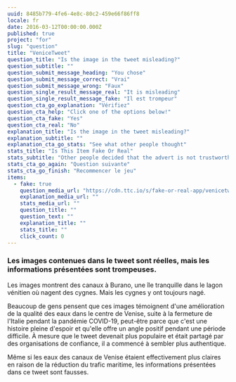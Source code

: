 ```yaml
---
uuid: 8485b779-4fe6-4e8c-80c2-459e66f86ff8
locale: fr
date: 2016-03-12T00:00:00.000Z
published: true
project: "for"
slug: "question"
title: "VeniceTweet"
question_title: "Is the image in the tweet misleading?"
question_subtitle: ""
question_submit_message_heading: "You chose"
question_submit_message_correct: "Vrai"
question_submit_message_wrong: "Faux"
question_single_result_message_real: "It is misleading"
question_single_result_message_fake: "Il est trompeur"
question_cta_go_explanation: "Vérifiez"
question_cta_help: "Click one of the options below!"
question_cta_fake: "Yes"
question_cta_real: "No"
explanation_title: "Is the image in the tweet misleading?"
explanation_subtitle: ""
explanation_cta_go_stats: "See what other people thought"
stats_title: "Is This Item Fake Or Real"
stats_subtitle: "Other people decided that the advert is not trustworthy"
stats_cta_go_again: "Question suivante"
stats_cta_go_finish: "Recommencer le jeu"
items:
  - fake: true
    question_media_url: "https://cdn.ttc.io/s/fake-or-real-app/venicetweet.jpg"
    explanation_media_url: ""
    stats_media_url: ""
    question_title: ""
    question_text: ""
    explanation_title: ""
    stats_title: ""
    click_count: 0
---
```


### Les images contenues dans le tweet sont réelles, mais les informations présentées sont trompeuses.

Les images montrent des canaux à Burano, une île tranquille dans le lagon vénitien où nagent des cygnes. Mais les cygnes y ont toujours nagé.

Beaucoup de gens pensent que ces images témoignent d'une amélioration de la qualité des eaux dans le centre de Venise, suite à la fermeture de l'Italie pendant la pandémie COVID-19, peut-être parce que c'est une histoire pleine d'espoir et qu'elle offre un angle positif pendant une période difficile. À mesure que le tweet devenait plus populaire et était partagé par des organisations de confiance, il a commencé à sembler plus authentique.

Même si les eaux des canaux de Venise étaient effectivement plus claires en raison de la réduction du trafic maritime, les informations présentées dans ce tweet sont fausses.

